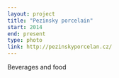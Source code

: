 ```yaml
---
layout: project
title: "Pezinsky porcelain"
start: 2014
end: present
type: photo
link: http://pezinskyporcelan.cz/
---
```

Beverages and food
